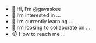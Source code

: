 - 👋 Hi, I’m @gavaskee
- 👀 I’m interested in ...
- 🌱 I’m currently learning ...
- 💞️ I’m looking to collaborate on ...
- 📫 How to reach me ...

<!---
gavaskee/gavaskee is a ✨ special ✨ repository because its `README.md` (this file) appears on your GitHub profile.
You can click the Preview link to take a look at your changes.
--->
